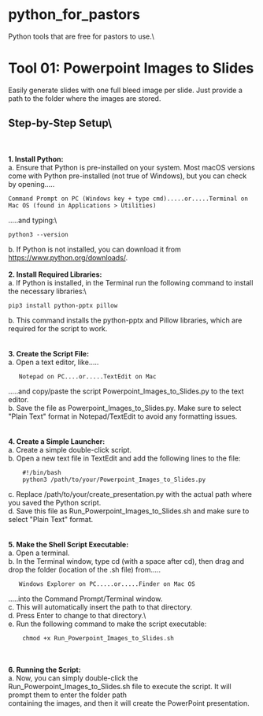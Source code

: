 # **python_for_pastors**
Python tools that are free for pastors to use.\

# **Tool 01: Powerpoint Images to Slides**
  Easily generate slides with one full bleed image per slide. Just provide a path to the folder where the images are stored.

## **Step-by-Step Setup**\
\
\
**1. Install Python:**\
a. Ensure that Python is pre-installed on your system. Most macOS versions come with Python pre-installed (not true of Windows), but you can check by opening.....
       
    Command Prompt on PC (Windows key + type cmd).....or.....Terminal on Mac OS (found in Applications > Utilities)
.....and typing:\
        
    python3 --version
b. If Python is not installed, you can download it from https://www.python.org/downloads/.
\
\
**2. Install Required Libraries:**\
a. If Python is installed, in the Terminal run the following command to install the necessary libraries:\

    pip3 install python-pptx pillow
b. This command installs the python-pptx and Pillow libraries, which are required for the script to work.\
\
\
**3. Create the Script File:**\
a. Open a text editor, like.....

       Notepad on PC....or.....TextEdit on Mac
.....and copy/paste the script Powerpoint_Images_to_Slides.py to the text editor.\
b. Save the file as Powerpoint_Images_to_Slides.py. Make sure to select "Plain Text" format in Notepad/TextEdit to avoid any formatting issues.\
\
\
**4. Create a Simple Launcher:**\
a. Create a simple double-click script.\
b. Open a new text file in TextEdit and add the following lines to the file:
    
        #!/bin/bash
        python3 /path/to/your/Powerpoint_Images_to_Slides.py
c. Replace /path/to/your/create_presentation.py with the actual path where you saved the Python script.\
d. Save this file as Run_Powerpoint_Images_to_Slides.sh and make sure to select "Plain Text" format.\
\
\
**5. Make the Shell Script Executable:**\
a. Open a terminal.\
b. In the Terminal window, type cd (with a space after cd), then drag and drop the folder (location of the .sh file) from.....
    
       Windows Explorer on PC.....or.....Finder on Mac OS
.....into the Command Prompt/Terminal window.\
c. This will automatically insert the path to that directory.\
d. Press Enter to change to that directory.\  
e. Run the following command to make the script executable:
    
        chmod +x Run_Powerpoint_Images_to_Slides.sh
\
\
**6. Running the Script:**\
a. Now, you can simply double-click the Run_Powerpoint_Images_to_Slides.sh file to execute the script. It will prompt them to enter the folder path\
containing the images, and then it will create the PowerPoint presentation.
